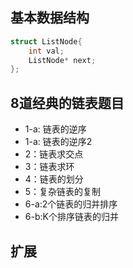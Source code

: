 ## 基本数据结构
```C++
struct ListNode{
    int val;
    ListNode* next;
};

```

## 8道经典的链表题目
- 1-a: 链表的逆序
- 1-a: 链表的逆序2
- 2：链表求交点
- 3：链表求环
- 4：链表的划分
- 5：复杂链表的复制
- 6-a:2个链表的归并排序
- 6-b:K个排序链表的归并
## 扩展
